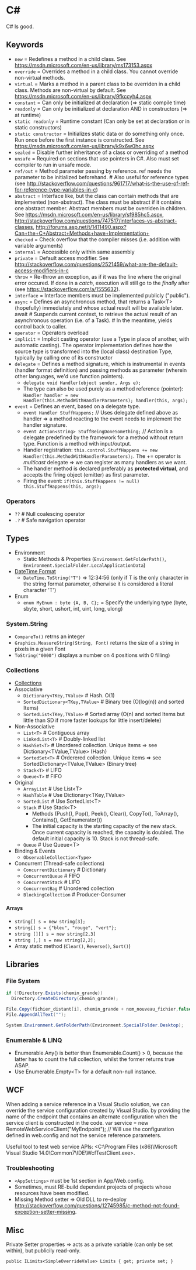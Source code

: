 # C\#

C# Is good.

## Keywords

* `new` = Redefines a method in a child class. See <https://msdn.microsoft.com/en-us/library/ms173153.aspx>
* `override` = Overrides a method in a child class. You cannot override non-virtual methods.
* `virtual` = Marks a method in a parent class to be overriden in a child class. Methods are non-virtual by default. See <https://msdn.microsoft.com/en-us/library/9fkccyh4.aspx>
* `constant` = Can only be initialized at declaration (=> static compile time)
* `readonly` = Can only be initialized at declaration AND in constructors (=> at runtime)
* `static readonly` = Runtime constant (Can only be set at declaration or in static constructors)
* `static constructor` = Initializes static data or do something only once. Run once before the first instance is constructed. See <https://msdn.microsoft.com/en-us/library/k9x6w0hc.aspx>
* `sealed` = Disable further inheritance of a class or overriding of a method
* `unsafe` = Required on sections that use pointers in C#. Also must set compiler to run in unsafe mode.
* `ref/out` = Method parameter passing by reference. ref needs the parameter to be initialized beforehand. # Also useful for reference types (see <http://stackoverflow.com/questions/961717/what-is-the-use-of-ref-for-reference-type-variables-in-c>)
* `abstract` = Interface like, but the class can contain methods that are implemented (non-abstract). The class must be abstract if it contains one abstract member. Abstract members must be overriden in children. See <https://msdn.microsoft.com/en-us/library/sf985hc5.aspx>, <http://stackoverflow.com/questions/747517/interfaces-vs-abstract-classes>, <http://forums.asp.net/t/1411490.aspx?Can+the+C+Abstract+Methods+have+Implementation+>
* `checked` = Check overflow that the compiler misses (i.e. addition with variable arguments)
* `internal` = Accessible only within same assembly
* `private` = Default access modifier. See <http://stackoverflow.com/questions/2521459/what-are-the-default-access-modifiers-in-c>
* `throw` = Re-throw an exception, as if it was the line where the original error occured. If done in a _catch_, execution will still go to the _finally_ after (see <https://stackoverflow.com/a/1555632>).
* `interface` = Interface members must be implemented publicly ("public").
* `async` = Defines an asynchronous method, that returns a Task\<T> (hopefully) immediately and whose actual result will be available later.
    await   # Suspends current context, to retrieve the actual result of an asynchronous operation (i.e. of a Task).
            # In the meantime, yields control back to caller.
* `operator` = Operators overload
* `implicit` = Implicit casting operator (use a Type in place of another, with automatic casting). The operator implementation defines how the source type is transformed into the (local class) destination Type, typically by calling one of its constructor
* `delegate` = Defines a method signature, which is instrumental in events (handler format definition) and passing methods as parameter (wherein other languages, we'd use function pointers).
  * `delegate void Handler(object sender, Args e);`
  * The type can also be used purely as a method reference (pointer): `Handler handler = new Handler(this.MethodWithHandlerParameters); handler(this, args);`
* `event` = Defines an event, based on a delegate type.
  * `event Handler StuffHappens;`                     // Uses delegate defined above as handler => a method reacting to the event needs to implement the handler signature.
  * `event Action<string> StuffBeingDoneSomething;`   // Action is a delegate predefined by the framework for a method without return type. Function is a method with input/output.
  * Handler registration: `this.control.StuffHappens += new Handler(this.MethodWithHandlerParameters);`. The += operator is _multicast_ delegate => we can register as many handlers as we want.
  * The handler method is declared preferably as **protected virtual**, and accepts the firing object (emitter) as first parameter.
  * Firing the event: `if(this.StuffHappens != null) this.StuffHappens(this, args);`

### Operators

* `??`  # Null coalescing operator
* `.?`  # Safe navigation operator

## Types

* Environment
  * Static Methods & Properties (`Environment.GetFolderPath()`, `Environment.SpecialFolder.LocalApplicationData`)
* [DateTime Format](https://docs.microsoft.com/en-us/dotnet/standard/base-types/custom-date-and-time-format-strings)
  * `DateTime.ToString("T")` => 12:34:56 (only if T is the only character in the string format parameter, otherwise it is considered a literal character 'T')
* Enum
  * `enum MyEnum : byte {A, B, C};` = Specify the underlying type (byte, sbyte, short, ushort, int, uint, long, ulong)

### System.String

* `CompareTo()` retrns an integer
* `Graphics.MeasureString(String, Font)` returns the size of a string in pixels in a given Font
* `ToString("0000")` displays a number on 4 positions with 0 filling)

### Collections

* [Collections](http://geekswithblogs.net/BlackRabbitCoder/archive/2011/06/16/c.net-fundamentals-choosing-the-right-collection-class.aspx)
* Associative
  * `Dictionary<TKey,TValue>`         # Hash. O(1)
  * `SortedDictionary<TKey,TValue>`   # Binary tree (O(log(n)) and sorted Items)
  * `SortedList<TKey,TValue>`         # Sorted array (O(n) and sorted Items but little than SD if more faster lookups for little insert/delete)
* Non-Associative
  * `List<T>`         # Contiguous array
  * `LinkedList<T>`   # Doubly-linked list
  * `HashSet<T>`      # Unordered collection. Unique items => see Dictionary<TValue,TValue> (Hash)
  * `SortedSet<T>`    # Orderered collection. Unique items => see SortedDictionary<TValue,TValue> (Binary tree)
  * `Stack<T>`        # LIFO
  * `Queue<T>`        # FIFO
* Original
  * `ArrayList`   # Use List\<T>
  * `HashTable`   # Use Dictionary<TKey,TValue>
  * `SortedList`  # Use SortedList\<T>
  * `Stack`       # Use Stack\<T>
    * Methods (Push(), Pop(), Peek(), Clear(), CopyTo(), ToArray(), Contains(), GetEnumerator())
    * The initial capacity is the starting capacity of the new stack. Once current capacity is reached, the capacity is doubled. The default initial capacity is 10. Stack is not thread-safe.
  * `Queue`       # Use Queue\<T>
* Binding & Events
  * `ObservableCollection<Type>`
* Concurrent (Thread-safe collections)
  * `ConcurrentDictionary`    # Dictionary
  * `ConcurrentQueue`         # FIFO
  * `ConcurrentStack`         # LIFO
  * `ConcurrentBag`           # Unordered collection
  * `BlockingCollection`      # Producer-Consumer

#### Arrays

* `string[] s = new string[3];`
* `string[] s = {"bleu", "rouge", "vert"};`
* `string [][] s = new string[2,3]`
* `string [,] s = new string[2,2];`
* Array static method (`Clear()`, `Reverse()`, `Sort()`)

## Libraries

### File System

```C#
if (!Directory.Exists(chemin_grande))
  Directory.CreateDirectory(chemin_grande);

File.Copy(fichier_distant[i], chemin_grande + nom_nouveau_fichier,false);
File.AppendAllText("");

System.Environment.GetFolderPath(Environment.SpecialFolder.Desktop);
```

### Enumerable & LINQ

* Enumerable.Any() is better than Enumerable.Count() > 0, because the latter has to count the full collection, whilst the former returns true ASAP.
* Use Enumerable.Empty&lt;T&gt; for a default non-null instance.

## WCF

When adding a service reference in a Visual Studio solution, we can override the service configuration created by Visual Studio.
by providing the name of the endpoint that contains an alternate configuration when the service client is constructed in the code.
    var service = new RemoteWebServiceClient("MyEndpoint"); // Will use the configuration defined in web.config and not the service reference parameters.

Useful tool to test web service APIs: <C:\Program Files (x86)\Microsoft Visual Studio 14.0\Common7\IDE\WcfTestClient.exe>.

### Troubleshooting

* `<AppSettings>` must be 1st section in App/Web.config.
* Sometimes, must RE-build dependant projects of projects whose resources have been modified.
* Missing Method setter => Old DLL to re-deploy <http://stackoverflow.com/questions/12745985/c-method-not-found-exception-setter-missing>.

## Misc

Private Setter properties => acts as a private variable (can only be set within), but publicily read-only.

`public ILimits<SimpleOverrideValue> Limits { get; private set; }`

